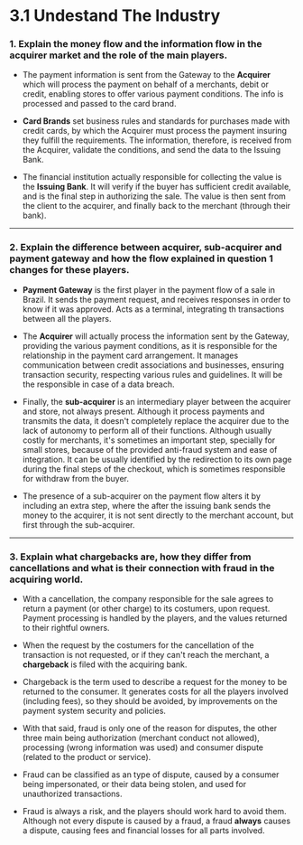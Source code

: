 # 3.1 Undestand The Industry

### 1. Explain the money flow and the information flow in the acquirer market and the role of the main players.

* The payment information is sent from the Gateway to the **Acquirer** which will process the payment on behalf of a merchants, debit or credit, enabling stores to offer various payment conditions. The info is processed and passed to the card brand.
  
* **Card Brands** set business rules and standards for purchases made with credit cards, by which the Acquirer must process the payment insuring they fulfill the requirements. The information, therefore, is received from the Acquirer, validate the conditions, and send the data to the Issuing Bank.
  
* The financial institution actually responsible for collecting the value is the **Issuing Bank**. It will verify if the buyer has sufficient credit available, and is the final step in authorizing the sale. The value is then sent from the client to the acquirer, and finally back to the merchant (through their bank).


---
### 2. Explain the difference between acquirer, sub-acquirer and payment gateway and how the flow explained in question 1 changes for these players.

* **Payment Gateway** is the first player in the payment flow of a sale in Brazil. It sends the payment request, and receives responses in order to know if it was approved. Acts as a terminal, integrating th transactions between all the players.
  
* The **Acquirer** will actually process the information sent by the Gateway, providing the various payment conditions, as it is responsible for the relationship in the payment card arrangement. It manages communication between credit associations and businesses, ensuring transaction security, respecting various rules and guidelines. It will be the responsible in case of a data breach.
  
* Finally, the **sub-acquirer** is an intermediary player between the acquirer and store, not always present. Although it process payments and transmits the data, it doesn't completely replace the acquirer due to the lack of autonomy to perform all of their functions. Although usually costly for merchants, it's sometimes an important step, specially for small stores, because of the provided anti-fraud system and ease of integration. It can be usually identified by the redirection to its own page during the final steps of the checkout, which is sometimes responsible for withdraw from the buyer.
  
* The presence of a sub-acquirer on the payment flow alters it by including an extra step, where the after the issuing bank sends the money to the acquirer, it is not sent directly to the merchant account, but first through the sub-acquirer.


---
### 3. Explain what chargebacks are, how they differ from cancellations and what is their connection with fraud in the acquiring world.
* With a cancellation, the company responsible for the sale agrees to return a payment (or other charge) to its costumers, upon request. Payment processing is handled by the players, and the values returned to their rightful owners.

* When the request by the costumers for the cancellation of the transaction is not requested, or if they can't reach the merchant, a **chargeback** is filed with the acquiring bank. 
  
* Chargeback is the term used to describe a request for the money to be returned to the consumer. It generates costs for all the players involved (including fees), so they should be avoided, by improvements on the payment system security and policies.

* With that said, fraud is only one of the reason for disputes, the other three main being authorization (merchant conduct not allowed), processing (wrong information was used) and consumer dispute (related to the product or service). 
  
* Fraud can be classified as an type of dispute, caused by a consumer being impersonated, or their data being stolen, and used for unauthorized transactions.
  
* Fraud is always a risk, and the players should work hard to avoid them. Although not every dispute is caused by a fraud, a fraud **always** causes a dispute, causing fees and financial losses for all parts involved.